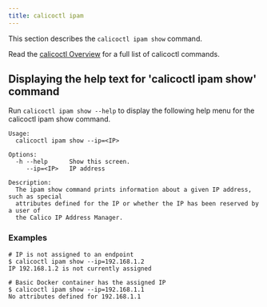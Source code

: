 ```yaml
---
title: calicoctl ipam
---
```


This section describes the `calicoctl ipam show` command.

Read the [calicoctl Overview]({{site.baseurl}}/{{page.version}}/reference/calicoctl/) for a full list of calicoctl commands.

## Displaying the help text for 'calicoctl ipam show' command

Run `calicoctl ipam show --help` to display the following help menu for the
calicoctl ipam show command.

```
Usage:
  calicoctl ipam show --ip=<IP>

Options:
  -h --help      Show this screen.
     --ip=<IP>   IP address

Description:
  The ipam show command prints information about a given IP address, such as special
  attributes defined for the IP or whether the IP has been reserved by a user of
  the Calico IP Address Manager.
```

### Examples

```
# IP is not assigned to an endpoint
$ calicoctl ipam show --ip=192.168.1.2
IP 192.168.1.2 is not currently assigned

# Basic Docker container has the assigned IP
$ calicoctl ipam show --ip=192.168.1.1
No attributes defined for 192.168.1.1
```
